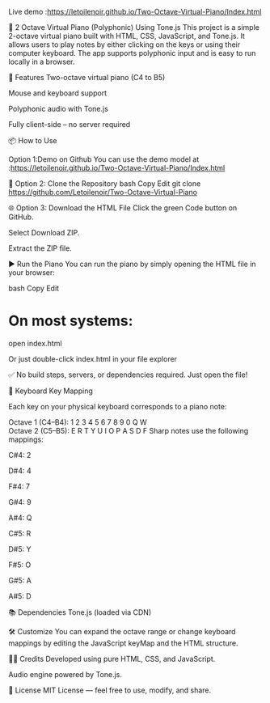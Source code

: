 Live demo :https://letoilenoir.github.io/Two-Octave-Virtual-Piano/Index.html

🎹 2 Octave Virtual Piano (Polyphonic) Using Tone.js
This project is a simple 2-octave virtual piano built with HTML, CSS, JavaScript, and Tone.js. It allows users to play notes by either clicking on the keys or using their computer keyboard. The app supports polyphonic input and is easy to run locally in a browser.

🚀 Features
Two-octave virtual piano (C4 to B5)

Mouse and keyboard support

Polyphonic audio with Tone.js

Fully client-side – no server required

📦 How to Use

Option 1:Demo on Github
You can use the demo model at :https://letoilenoir.github.io/Two-Octave-Virtual-Piano/Index.html


🔄 Option 2: Clone the Repository
bash
Copy
Edit
git clone https://github.com/Letoilenoir/Two-Octave-Virtual-Piano

🌐 Option 3: Download the HTML File
Click the green Code button on GitHub.

Select Download ZIP.

Extract the ZIP file.

▶️ Run the Piano
You can run the piano by simply opening the HTML file in your browser:

bash
Copy
Edit
# On most systems:
open index.html

Or just double-click index.html in your file explorer

✅ No build steps, servers, or dependencies required. Just open the file!

🎹 Keyboard Key Mapping

Each key on your physical keyboard corresponds to a piano note:

Octave 1 (C4–B4): 1 2 3 4 5 6 7 8 9 0 Q W  
Octave 2 (C5–B5): E R T Y U I O P A S D F
Sharp notes use the following mappings:

C#4: 2

D#4: 4

F#4: 7

G#4: 9

A#4: Q

C#5: R

D#5: Y

F#5: O

G#5: A

A#5: D

📚 Dependencies
Tone.js (loaded via CDN)

🛠️ Customize
You can expand the octave range or change keyboard mappings by editing the JavaScript keyMap and the HTML structure.

🧑‍💻 Credits
Developed using pure HTML, CSS, and JavaScript.

Audio engine powered by Tone.js.

📄 License
MIT License — feel free to use, modify, and share.
